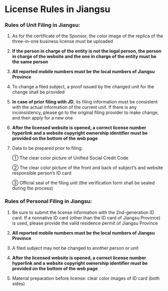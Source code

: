 # License Rules in Jiangsu

### Rules of Unit Filing in Jiangsu:

1. As for the certificate of the Sponsor, the color image of the replica of the three-in-one business license must be uploaded

2. **If the person in charge of the entity is not the legal person, the person in charge of the website and the one in charge of the entity must be the same person**

3. **All reported mobile numbers must be the local numbers of Jiangsu Province**

4. To change a filed subject, a proof issued by the changed unit for the change shall be provided

5. **In case of prior filing with JD**, its filing information must be consistent with the actual information of the current unit. If there is any inconsistency, please go to the original filing provider to make change, and then apply for a new one

6. **After the licensed website is opened, a correct license number hyperlink and a website copyright ownership identifier must be provided on the bottom of the web page**

7. Data to be prepared prior to filing:

   ① The clear color picture of Unified Social Credit Code

   ② The clear color picture of the front and back of subject’s and website responsible person’s ID card

   ③ Official seal of the filing unit (the verification form shall be sealed during the process)


### Rules of Personal Filing in Jiangsu:

1. Be sure to submit the license information with the 2nd-generation ID card. If a nonnative ID card (other than the ID card of Jiangsu Province) is used, please provide the valid residence permit of Jiangsu Province

2. **All reported mobile numbers must be the local numbers of Jiangsu Province**

3. A filed subject may not be changed to another person or unit

4. **After the licensed website is opened, a correct license number hyperlink and a website copyright ownership identifier must be provided on the bottom of the web page**

5. Material preparation before license: clear color images of ID card (both sides)

  

